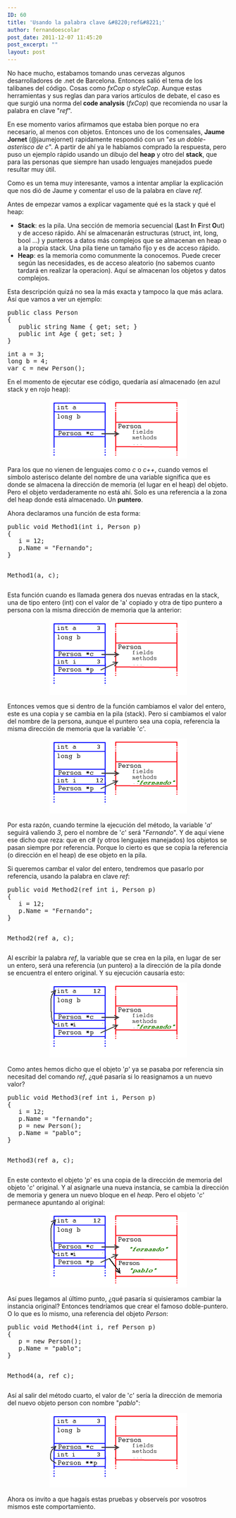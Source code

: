 ```yaml
---
ID: 60
title: 'Usando la palabra clave &#8220;ref&#8221;'
author: fernandoescolar
post_date: 2011-12-07 11:45:20
post_excerpt: ""
layout: post
---
```

<p>No hace mucho, estabamos tomando unas cervezas algunos desarrolladores de .net de Barcelona. Entonces sali&oacute; el tema de los talibanes del c&oacute;digo. Cosas como <em>fxCop</em> o <em>styleCop</em>. Aunque estas herramientas y sus reglas dan para varios art&iacute;culos de debate, el caso es que surgi&oacute; una norma del<strong> code analysis</strong> (<em>fxCop</em>) que recomienda no usar la palabra en clave "<em>ref</em>".</p>
<p>En ese momento varios afirmamos que estaba bien porque no era necesario, al menos con objetos. Entonces uno de los comensales, <strong>Jaume Jornet</strong> (@jaumejornet) rapidamente respondi&oacute; con un "<em>es un doble-aster&iacute;sco de c</em>". A partir de ah&iacute; ya le hab&iacute;amos comprado la respuesta, pero puso un ejemplo r&aacute;pido usando un dibujo del <strong>heap</strong> y otro del <strong>stack</strong>, que para las personas que siempre han usado lenguajes manejados puede resultar muy &uacute;til.</p>
<p>Como es un tema muy interesante, vamos a intentar ampliar la explicaci&oacute;n que nos di&oacute; de Jaume y comentar el uso de la palabra en clave <em>ref.</em></p>
<p>Antes de empezar vamos a explicar vagamente qu&eacute; es la stack y qu&eacute; el heap:</p>
<ul>
<li><strong>Stack</strong>: es la pila. Una secci&oacute;n de memoria secuencial (<strong>L</strong>ast <strong>I</strong>n <strong>F</strong>irst<strong> O</strong>ut) y de acceso r&aacute;pido. Ah&iacute; se almacenar&aacute;n estructuras (struct, int, long, bool ...) y punteros a datos m&aacute;s complejos que se almacenan en heap o a la propia stack. Una pila tiene un tama&ntilde;o fijo y es de acceso r&aacute;pido.</li>
<li><strong>Heap</strong>: es la memoria como comunmente la conocemos. Puede crecer seg&uacute;n las necesidades, es de acceso aleatorio (no sabemos cuanto tardar&aacute; en realizar la operacion). Aqu&iacute; se almacenan los objetos y datos complejos.</li>
</ul>
<p>Esta descripci&oacute;n quiz&aacute; no sea la m&aacute;s exacta y tampoco la que m&aacute;s aclara. As&iacute; que vamos a ver un ejemplo:</p>
<pre class="brush: c#">public class Person
{
   public string Name { get; set; }
   public int Age { get; set; }
}</pre>
<pre class="brush: c#">int a = 3;
long b = 4;
var c = new Person();</pre>
<p>En el momento de ejecutar ese c&oacute;digo, quedar&iacute;a as&iacute; almacenado (en azul stack y en rojo heap):</p>
<center><img src="/public/uploads/2012/09/stack1.png" alt="" width="312" height="134" /></center>
<p>Para los que no vienen de lenguajes como <em>c</em> o <em>c++</em>, cuando vemos el s&iacute;mbolo asterisco delante del nombre de una variable significa que es donde se almacena la direcci&oacute;n de memoria (el lugar en el heap) del objeto. Pero el objeto verdaderamente no est&aacute; ah&iacute;. Solo es una referencia a la zona del heap donde est&aacute; almacenado. Un <strong>puntero</strong>.</p>
<p>Ahora declaramos una funci&oacute;n de esta forma:</p>
<pre class="brush: c#">public void Method1(int i, Person p)
{
   i = 12;
   p.Name = "Fernando";
}

Method1(a, c);</pre>
<p>Esta funci&oacute;n cuando es llamada genera dos nuevas entradas en la stack, una de tipo entero (int) con el valor de 'a' copiado y otra de tipo puntero a persona con la misma direcci&oacute;n de memoria que la anterior:</p>
<center><img src="/public/uploads/2012/09/stack2.png" alt="" width="312" height="170" /></center>
<p>Entonces vemos que si dentro de la funci&oacute;n cambiamos el valor del entero, este es una copia y se cambia en la pila (stack). Pero si cambiamos el valor del nombre de la persona, aunque el puntero sea una copia, referencia la misma direcci&oacute;n de memoria que la variable '<em>c</em>'.</p>
<center><img src="/public/uploads/2012/09/stack3.png" alt="" width="312" height="170" /></center>
<p>Por esta raz&oacute;n, cuando termine la ejecuci&oacute;n del m&eacute;todo, la variable '<em>a</em>' seguir&aacute; valiendo <em>3</em>, pero el nombre de '<em>c</em>' ser&aacute; "<em>Fernando</em>". Y de aqu&iacute; viene ese dicho que reza: que en c# (y otros lenguajes manejados) los objetos se pasan siempre por referencia. Porque lo cierto es que se copia la referencia (o direcci&oacute;n en el heap) de ese objeto en la pila.</p>
<p>Si queremos cambar el valor del entero, tendremos que pasarlo por referencia, usando la palabra en clave <em>ref</em>:</p>
<pre class="brush: c#">public void Method2(ref int i, Person p)
{
   i = 12;
   p.Name = "Fernando";
}

Method2(ref a, c);</pre>
<p>Al escribir la palabra <i>ref</i>, la variable que se crea en la pila, en lugar de ser un entero, ser&aacute; una referencia (un puntero) a la direcci&oacute;n de la pila donde se encuentra el entero original. Y su ejecuci&oacute;n causar&iacute;a esto:</p>
<center><img src="/public/uploads/2012/09/stack4.png" alt="" width="312" height="170" /></center>
<p>Como antes hemos dicho que el objeto '<em>p</em>' ya se pasaba por referencia sin necesitad del comando&nbsp;<em>ref</em>, &iquest;qu&eacute; pasar&iacute;a si lo reasignamos a un nuevo valor?</p>
<pre class="brush: c#">public void Method3(ref int i, Person p)
{
   i = 12;
   p.Name = "fernando";
   p = new Person();
   p.Name = "pablo";
}

Method3(ref a, c);</pre>
<p>En este contexto el objeto '<em>p</em>' es una copia de la direcci&oacute;n de memoria del objeto '<em>c</em>' original. Y al asignarle una nueva instancia, se cambia la direcci&oacute;n de memoria y genera un nuevo bloque en el <em>heap</em>. Pero el objeto '<em>c</em>' permanece apuntando al original:</p>
<center><img src="/public/uploads/2012/09/stack5.png" alt="" width="312" height="170" /></center>
<p>As&iacute; pues llegamos al &uacute;ltimo punto, &iquest;qu&eacute; pasar&iacute;a si quisieramos cambiar la instancia original? Entonces tendr&iacute;amos que crear el famoso doble-puntero. O lo que es lo mismo, una referencia del objeto <em>Person</em>:</p>
<pre class="brush: c#">public void Method4(int i, ref Person p)
{
   p = new Person();
   p.Name = "pablo";
}

Method4(a, ref c);</pre>
<p>As&iacute; al salir del m&eacute;todo cuarto, el valor de '<em>c</em>' ser&iacute;a la direcci&oacute;n de memoria del nuevo objeto person con nombre "<em>pablo</em>":</p>
<center><img src="/public/uploads/2012/09/stack6.png" alt="" width="312" height="170" /></center>
<p>Ahora os invito a que haga&iacute;s estas pruebas y observe&iacute;s por vosotros mismos este comportamiento.</p>